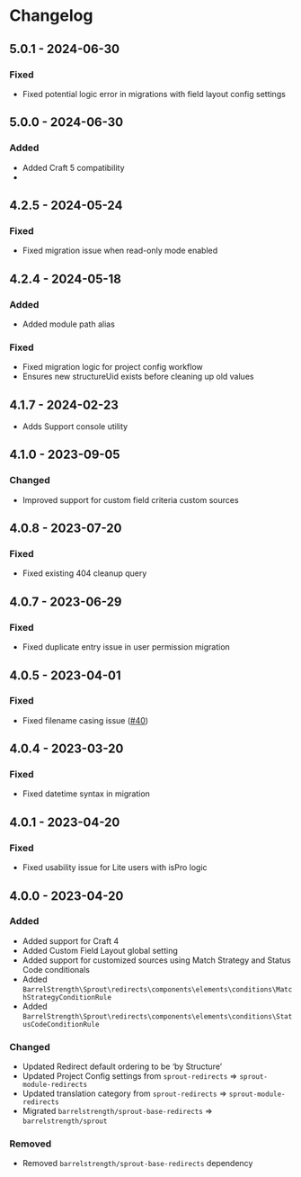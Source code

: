 # Changelog

## 5.0.1 - 2024-06-30

### Fixed

- Fixed potential logic error in migrations with field layout config settings

## 5.0.0 - 2024-06-30

### Added

- Added Craft 5 compatibility
- 
## 4.2.5 - 2024-05-24

### Fixed

- Fixed migration issue when read-only mode enabled

## 4.2.4 - 2024-05-18

### Added

- Added module path alias

### Fixed

- Fixed migration logic for project config workflow
- Ensures new structureUid exists before cleaning up old values

## 4.1.7 - 2024-02-23

- Adds Support console utility

## 4.1.0 - 2023-09-05

### Changed

- Improved support for custom field criteria custom sources 

## 4.0.8 - 2023-07-20

### Fixed

- Fixed existing 404 cleanup query

## 4.0.7 - 2023-06-29

### Fixed

- Fixed duplicate entry issue in user permission migration

## 4.0.5 - 2023-04-01

### Fixed

- Fixed filename casing issue ([#40][#40redirects])

[#40redirects]: https://github.com/barrelstrength/sprout-redirects/issues/40

## 4.0.4 - 2023-03-20

### Fixed

- Fixed datetime syntax in migration

## 4.0.1 - 2023-04-20

### Fixed

- Fixed usability issue for Lite users with isPro logic

## 4.0.0 - 2023-04-20

### Added

- Added support for Craft 4
- Added Custom Field Layout global setting
- Added support for customized sources using Match Strategy and Status Code conditionals
- Added `BarrelStrength\Sprout\redirects\components\elements\conditions\MatchStrategyConditionRule`
- Added `BarrelStrength\Sprout\redirects\components\elements\conditions\StatusCodeConditionRule`

### Changed

- Updated Redirect default ordering to be ‘by Structure’
- Updated Project Config settings from `sprout-redirects` => `sprout-module-redirects`
- Updated translation category from `sprout-redirects` => `sprout-module-redirects`
- Migrated `barrelstrength/sprout-base-redirects` => `barrelstrength/sprout`

### Removed

- Removed `barrelstrength/sprout-base-redirects` dependency

